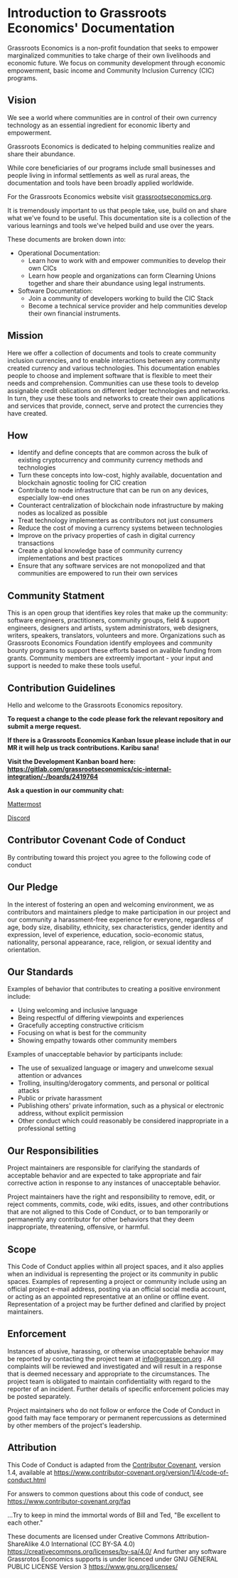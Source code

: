 # Introduction to Grassroots Economics' Documentation

Grassroots Economics is a non-profit foundation that seeks to empower marginalized communities to take charge of their own livelihoods and economic future. We focus on community development through economic empowerment, basic income and Community Inclusion Currency (CIC) programs.

## Vision

We see a world where communities are in control of their own currency technology as an essential ingredient for economic liberty and empowerment.

Grassroots Economics is dedicated to helping communities realize and share their abundance. 

While core beneficiaries of our programs include small businesses and people living in informal settlements as well as rural areas, the documentation and tools have been broadly applied worldwide.

For the Grassroots Economics website visit [grassrootseconomics.org](https://www.grassrootseconomics.org).

It is tremendously important to us that people take, use, build on and share what we've found to be useful. This documentation site is a collection of the various learnings and tools we've helped build and use over the years.

These documents are broken down into:

* Operational Documentation:
  * Learn how to work with and empower communities to develop their own CICs
  * Learn how people and organizations can form Clearning Unions together and share their abundance using legal instruments.
* Software Documentation:
  * Join a community of developers working to build the CIC Stack
  * Become a technical service provider and help communities develop their own financial instruments.

## Mission

Here we offer a collection of documents and tools to create community inclusion currencies, and to enable interactions between any community created currency and various technologies. This documentation enables people to choose and implement software that is flexible to meet their needs and comprehension. Communities can use these tools to develop assignable credit oblications on different ledger technologies and networks. In turn, they use these tools and networks to create their own applications and services that provide, connect, serve and protect the currencies they have created.

## How

* Identify and define concepts that are common across the bulk of existing cryptocurrency and community currency methods and technologies
* Turn these concepts into low-cost, highly available, docuentation and blockchain agnostic tooling for CIC creation
* Contribute to node infrastructure that can be run on any devices, especially low-end ones
* Counteract centralization of blockchain node infrastructure by making nodes as localized as possible
* Treat technology implementers as contributors not just consumers
* Reduce the cost of moving a currency systems between technologies
* Improve on the privacy properties of cash in digital currency transactions
* Create a global knowledge base of community currency implementations and best practices
* Ensure that any software services are not monopolized and that communities are empowered to run their own services

## Community Statment

This is an open group that identifies key roles that make up the community: software engineers, practitioners, community groups, field & support engineers, designers and artists, system administrators, web designers, writers, speakers, translators, volunteers and more. Organizations such as Grassroots Economics Foundation identify employees and community bounty programs to support these efforts based on avalible funding from grants. Community members are extreemly important - your input and support is needed to make these tools useful.

## Contribution Guidelines

Hello and welcome to the Grassroots Economics repository.

__To request a change to the code please fork the relevant repository and submit a merge request.__

__If there is a Grassroots Economics Kanban Issue please include that in our MR it will help us track contributions. Karibu sana!__

__Visit the Development Kanban board here: https://gitlab.com/grassrootseconomics/cic-internal-integration/-/boards/2419764__

__Ask a question in our community chat:__

[Mattermost](https://chat.grassrootseconomics.net/cic/channels/dev)

[Discord](https://discord.gg/XWunwAsX)


## Contributor Covenant Code of Conduct

By contributing toward this project you agree to the following code of conduct

## Our Pledge

In the interest of fostering an open and welcoming environment, we as
contributors and maintainers pledge to make participation in our project and
our community a harassment-free experience for everyone, regardless of age, body
size, disability, ethnicity, sex characteristics, gender identity and expression,
level of experience, education, socio-economic status, nationality, personal
appearance, race, religion, or sexual identity and orientation.

## Our Standards

Examples of behavior that contributes to creating a positive environment
include:

* Using welcoming and inclusive language
* Being respectful of differing viewpoints and experiences
* Gracefully accepting constructive criticism
* Focusing on what is best for the community
* Showing empathy towards other community members

Examples of unacceptable behavior by participants include:

* The use of sexualized language or imagery and unwelcome sexual attention or
  advances
* Trolling, insulting/derogatory comments, and personal or political attacks
* Public or private harassment
* Publishing others' private information, such as a physical or electronic
  address, without explicit permission
* Other conduct which could reasonably be considered inappropriate in a
  professional setting

## Our Responsibilities

Project maintainers are responsible for clarifying the standards of acceptable
behavior and are expected to take appropriate and fair corrective action in
response to any instances of unacceptable behavior.

Project maintainers have the right and responsibility to remove, edit, or
reject comments, commits, code, wiki edits, issues, and other contributions
that are not aligned to this Code of Conduct, or to ban temporarily or
permanently any contributor for other behaviors that they deem inappropriate,
threatening, offensive, or harmful.

## Scope

This Code of Conduct applies within all project spaces, and it also applies when
an individual is representing the project or its community in public spaces.
Examples of representing a project or community include using an official
project e-mail address, posting via an official social media account, or acting
as an appointed representative at an online or offline event. Representation of
a project may be further defined and clarified by project maintainers.

## Enforcement

Instances of abusive, harassing, or otherwise unacceptable behavior may be
reported by contacting the project team at info@grassecon.org . All
complaints will be reviewed and investigated and will result in a response that
is deemed necessary and appropriate to the circumstances. The project team is
obligated to maintain confidentiality with regard to the reporter of an incident.
Further details of specific enforcement policies may be posted separately.

Project maintainers who do not follow or enforce the Code of Conduct in good
faith may face temporary or permanent repercussions as determined by other
members of the project's leadership.

## Attribution

This Code of Conduct is adapted from the [Contributor Covenant][homepage], version 1.4,
available at https://www.contributor-covenant.org/version/1/4/code-of-conduct.html

[homepage]: https://www.contributor-covenant.org

For answers to common questions about this code of conduct, see
https://www.contributor-covenant.org/faq

...Try to keep in mind the immortal
words of Bill and Ted, "Be excellent to each other."

These documents are licensed under Creative Commons Attribution-ShareAlike 4.0 International (CC BY-SA 4.0) https://creativecommons.org/licenses/by-sa/4.0/
And further any software Grassrotos Economics supports is under licenced under GNU GENERAL PUBLIC LICENSE Version 3 https://www.gnu.org/licenses/


